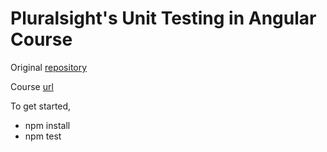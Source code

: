 # Pluralsight's Unit Testing in Angular Course

Original [repository](https://github.com/joeeames/PSAngularUnitTestingCourse)

Course [url](https://www.pluralsight.com/courses/unit-testing-angular)

To get started, 

- npm install
- npm test
